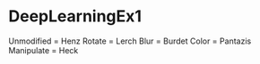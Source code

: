 # DeepLearningEx1

Unmodified = Henz
Rotate = Lerch
Blur = Burdet
Color = Pantazis
Manipulate = Heck
